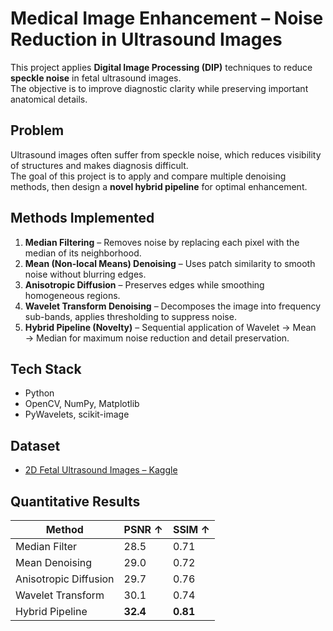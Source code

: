 # Medical Image Enhancement – Noise Reduction in Ultrasound Images

This project applies **Digital Image Processing (DIP)** techniques to reduce **speckle noise** in fetal ultrasound images.  
The objective is to improve diagnostic clarity while preserving important anatomical details.  



## Problem
Ultrasound images often suffer from speckle noise, which reduces visibility of structures and makes diagnosis difficult.  
The goal of this project is to apply and compare multiple denoising methods, then design a **novel hybrid pipeline** for optimal enhancement.  



## Methods Implemented
1. **Median Filtering** – Removes noise by replacing each pixel with the median of its neighborhood.  
2. **Mean (Non-local Means) Denoising** – Uses patch similarity to smooth noise without blurring edges.  
3. **Anisotropic Diffusion** – Preserves edges while smoothing homogeneous regions.  
4. **Wavelet Transform Denoising** – Decomposes the image into frequency sub-bands, applies thresholding to suppress noise.  
5. **Hybrid Pipeline (Novelty)** – Sequential application of Wavelet → Mean → Median for maximum noise reduction and detail preservation.  



## Tech Stack
- Python  
- OpenCV, NumPy, Matplotlib  
- PyWavelets, scikit-image  


## Dataset
- [2D Fetal Ultrasound Images – Kaggle]([https://www.kaggle.com/code/shivanshuverma/simple-neural-network-1/input](https://www.kaggle.com/datasets/vishwaskant786/2d-fetal-altrasound-images))  


## Quantitative Results

| Method                | PSNR ↑ | SSIM ↑ |
|------------------------|--------|--------|
| Median Filter          | 28.5   | 0.71   |
| Mean Denoising         | 29.0   | 0.72   |
| Anisotropic Diffusion  | 29.7   | 0.76   |
| Wavelet Transform      | 30.1   | 0.74   |
| Hybrid Pipeline        | **32.4** | **0.81** |


